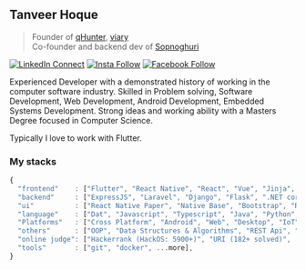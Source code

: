 ## Tanveer Hoque

> Founder of [qHunter](https://www.google.com/search?q=qhunter), [viary](https://www.google.com/search?q=viary) <br/>
> Co-founder and backend dev of [Sopnoghuri](httpw://www.google.com/search?q=sopnoghuri)

[![LinkedIn Connect](https://img.shields.io/badge/%20-Connect-black?color=14171A&labelColor=212121&logo=linkedin&logoColor=ffffff)](https://www.linkedin.com/in/tanvoid0)   [![Insta Follow](https://img.shields.io/badge/%20-Follow-black?color=14171A&labelColor=d81b60&logo=instagram&logoColor=ffffff)](https://www.instagram.com/tanvoid0)   [![Facebook Follow](https://img.shields.io/badge/%20-Connect-black?color=14171A&labelColor=1976d2&logo=facebook&logoColor=ffffff)](https://www.facebook.com/tanvoid0)

Experienced Developer with a demonstrated history of working in the computer software industry. Skilled in Problem solving, Software Development, Web Development, Android Development, Embedded Systems Development. Strong ideas and working ability with a Masters Degree focused in Computer Science.

Typically I love to work with Flutter.


### My stacks

```js
{
  "frontend"    : ["Flutter", "React Native", "React", "Vue", "Jinja", "Blade", "Swing", "JavaFX" ...more],
  "backend"     : ["ExpressJS", "Laravel", "Django", "Flask", ".NET core", ...more],
  "ui"          : ["React Native Paper", "Native Base", "Bootstrap", "Reactstrap", "Photoshop", "Illustrator", "Adobe XD", ...more],
  "language"    : ["Dat", "Javascript", "Typescript", "Java", "Python", "c++", "Arduino", "c#", "Shell Script", "Prolog", ...more]      
  "Platforms"   : ["Cross Platform", "Android", "Web", "Desktop", "IoT", ...more],
  "others"      : ["OOP", "Data Structures & Algorithms", "REST Api", "MongoDB", "Mysql", "firebase", ...more]
  "online judge": ["Hackerrank (HackOS: 5900+)", "URI (182+ solved)", ...more],
  "tools"       : ["git", "docker", ...more],
}
```
